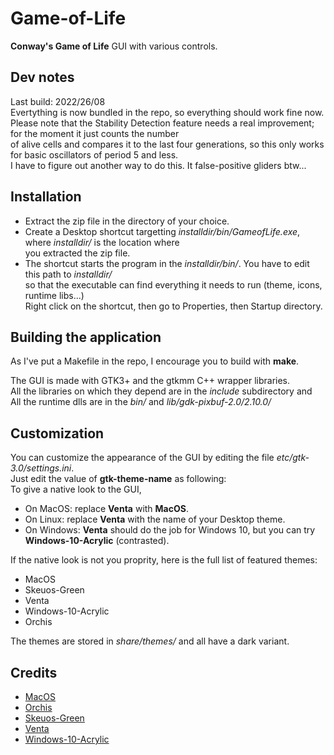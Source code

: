 
# Game-of-Life

**Conway's Game of Life** GUI with various controls.

## Dev notes

Last build: 2022/26/08  
Evertything is now bundled in the repo, so everything should work fine now.  
Please note that the Stability Detection feature needs a real improvement; for the moment it just counts the number  
of alive cells and compares it to the last four generations, so this only works for basic oscillators of period 5 and less.  
I have to figure out another way to do this. It false-positive gliders btw...

## Installation

- Extract the zip file in the directory of your choice.  
- Create a Desktop shortcut targetting *installdir/bin/GameofLife.exe*, where *installdir/* is the location where  
you extracted the zip file.  
- The shortcut starts the program in the *installdir/bin/*. You have to edit this path to *installdir/*  
so that the executable can find everything it needs to run (theme, icons, runtime libs...)  
Right click on the shortcut, then go to Properties, then Startup directory.

## Building the application

As I've put a Makefile in the repo, I encourage you to build with **make**.  

The GUI is made with GTK3+ and the gtkmm C++ wrapper libraries.  
All the libraries on which they depend are in the *include* subdirectory and   
All the runtime dlls are in the *bin/* and *lib/gdk-pixbuf-2.0/2.10.0/*

## Customization

You can customize the appearance of the GUI by editing the file *etc/gtk-3.0/settings.ini*.  
Just edit the value of **gtk-theme-name** as following:  
To give a native look to the GUI,  
- On MacOS: replace **Venta** with **MacOS**.  
- On Linux: replace **Venta** with the name of your Desktop theme.  
- On Windows: **Venta** should do the job for Windows 10, but you can try **Windows-10-Acrylic** (contrasted).  

If the native look is not you proprity, here is the full list of featured themes:  
- MacOS
- Skeuos-Green
- Venta
- Windows-10-Acrylic
- Orchis

The themes are stored in *share/themes/* and all have a dark variant.  

## Credits

- [MacOS](https://github.com/B00merang-Project/macOS)  
- [Orchis](https://github.com/vinceliuice/Orchis-theme)  
- [Skeuos-Green](https://github.com/daniruiz/skeuos-gtk)  
- [Venta](https://www.gnome-look.org/p/1386774)  
- [Windows-10-Acrylic](https://github.com/B00merang-Project/Windows-10-Acrylic)
